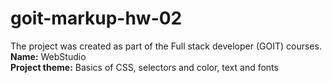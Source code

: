 # goit-markup-hw-02
The project was created as part of the Full stack developer (GOIT) courses. <br>
<b>Name:</b> WebStudio<br>
<b>Project theme:</b> Basics of CSS, selectors and color, text and fonts

